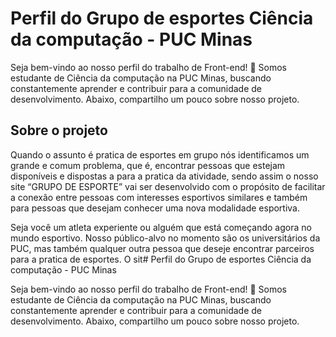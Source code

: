 # Perfil do Grupo de esportes Ciência da computação - PUC Minas

Seja bem-vindo ao nosso perfil do trabalho de Front-end! 👋 Somos estudante de Ciência da computação na PUC Minas, buscando constantemente aprender e contribuir para a comunidade de desenvolvimento. Abaixo, compartilho um pouco sobre nosso projeto.


## Sobre o projeto

  Quando o assunto é pratica de esportes em grupo nós identificamos um grande e comum problema, que é, encontrar pessoas que estejam disponíveis e dispostas a para a pratica da atividade, sendo assim o nosso site “GRUPO DE ESPORTE” vai ser desenvolvido com o propósito de facilitar a conexão entre pessoas com interesses esportivos similares e também para pessoas que desejam conhecer uma nova modalidade esportiva. 

  Seja você um atleta experiente ou alguém que está começando agora no mundo esportivo. Nosso público-alvo no momento são os universitários da PUC, mas também qualquer outra pessoa que deseje encontrar parceiros para a pratica de esportes. O sit# Perfil do Grupo de esportes Ciência da computação - PUC Minas

Seja bem-vindo ao nosso perfil do trabalho de Front-end! 👋 Somos estudante de Ciência da computação na PUC Minas, buscando constantemente aprender e contribuir para a comunidade de desenvolvimento. Abaixo, compartilho um pouco sobre nosso projeto.

